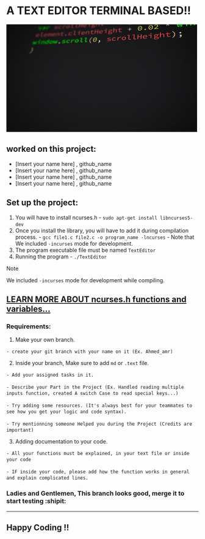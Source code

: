 # A TEXT EDITOR TERMINAL BASED!!

![Coding](./giphy.gif)


## worked on this project:

  - [Insert your name here] , github_name
  - [Insert your name here] , github_name
  - [Insert your name here] , github_name
  - [Insert your name here] , github_name

## Set up the project:
  1. You will have to install ncurses.h
    - `sudo apt-get install libncurses5-dev`
  2. Once you install the library, you will have to add it during compilation process.
    - `gcc file1.c file2.c -o program_name -lncurses`
    - Note that We included `-incurses` mode for development.
  3. The program executable file must be named `TextEditor`
  4. Running the program
    - `./TextEditor`
> [!NOTE]
> We included `-incurses` mode for development while compiling.

[LEARN MORE ABOUT ncurses.h functions and variables...](https://poe.com/s/mH2TpYKyzHMC2NLB1Ois)
------

### Requirements:

  1. Make your own branch.

    - create your git branch with your name on it (Ex. Ahmed_amr)

  2. Inside your branch, Make sure to add `md` or `.text` file.

    - Add your assigned tasks in it.

    - Describe your Part in the Project (Ex. Handled reading multiple inputs function, created A switch Case to read special keys...)

    - Try adding some resources. (It's always best for your teammates to see how you get your logic and code syntax).

    - Try mentionning someone Helped you during the Project (Credits are important)

  3. Adding documentation to your code.

    - All your functions must be explained, in your text file or inside your code

    - IF inside your code, please add how the function works in general and explain complicated lines.

  ### Ladies and Gentlemen, This branch looks good, merge it to start testing :shipit: 

----------

## Happy Coding !!

